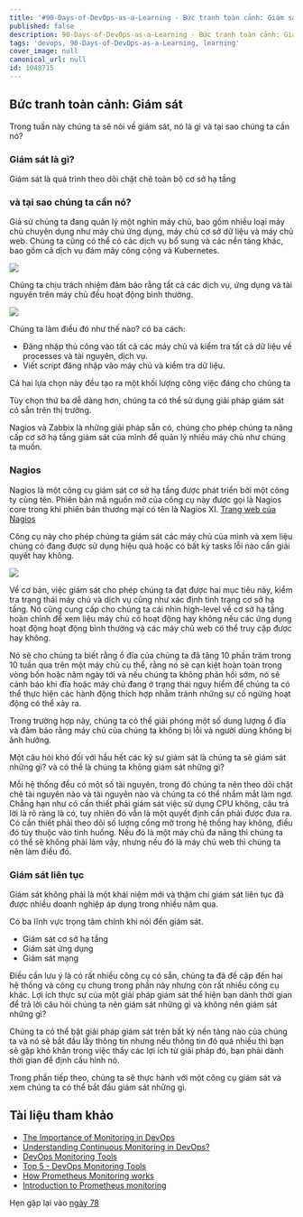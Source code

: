 ```yaml
---
title: '#90-Days-of-DevOps-as-a-Learning - Bức tranh toàn cảnh: Giám sát - Ngày 77'
published: false
description: 90-Days-of-DevOps-as-a-Learning - Bức tranh toàn cảnh: Giám sát
tags: 'devops, 90-Days-of-DevOps-as-a-Learning, learning'
cover_image: null
canonical_url: null
id: 1048715
---
```


## Bức tranh toàn cảnh: Giám sát 

Trong tuần này chúng ta sẽ nói về giám sát, nó là gì và tại sao chúng ta cần nó?

### Giám sát là gì?

Giám sát là quá trình theo dõi chặt chẽ toàn bộ cơ sở hạ tầng

### và tại sao chúng ta cần nó?

Giả sử chúng ta đang quản lý một nghìn máy chủ, bao gồm nhiều loại máy chủ chuyên dụng như máy chủ ứng dụng, máy chủ cơ sở dữ liệu và máy chủ web. Chúng ta cũng có thể có các dịch vụ bổ sung và các nền tảng khác, bao gồm cả dịch vụ đám mây công cộng và Kubernetes.

![](Images/Day77_Monitoring1.png)

Chúng ta chịu trách nhiệm đảm bảo rằng tất cả các dịch vụ, ứng dụng và tài nguyên trên máy chủ đều hoạt động bình thường.

![](Images/Day77_Monitoring2.png)

Chúng ta làm điều đó như thế nào? có ba cách:

- Đăng nhập thủ công vào tất cả các máy chủ và kiểm tra tất cả dữ liệu về processes và tài nguyên, dịch vụ.
- Viết script đăng nhập vào máy chủ và kiểm tra dữ liệu.

Cả hai lựa chọn này đều tạo ra một khối lượng công việc đáng cho chúng ta

Tùy chọn thứ ba dễ dàng hơn, chúng ta có thể sử dụng giải pháp giám sát có sẵn trên thị trường.

Nagios và Zabbix là những giải pháp sẵn có, chúng cho phép chúng ta nâng cấp cơ sở hạ tầng giám sát của mình để quản lý nhiều máy chủ như chúng ta muốn.

### Nagios

Nagios là một công cụ giám sát cơ sở hạ tầng được phát triển bởi một công ty cùng tên. Phiên bản mã nguồn mở của công cụ này được gọi là Nagios core trong khi phiên bản thương mại có tên là Nagios XI. [Trang web của Nagios](https://www.nagios.org/)

Công cụ này cho phép chúng ta giám sát các máy chủ của mình và xem liệu chúng có đang được sử dụng hiệu quả hoặc có bất kỳ tasks lỗi nào cần giải quyết hay không.

![](Images/Day77_Monitoring3.png)

Về cơ bản, việc giám sát cho phép chúng ta đạt được hai mục tiêu này, kiểm tra trạng thái máy chủ và dịch vụ cũng như xác định tình trạng cơ sở hạ tầng. Nó cũng cung cấp cho chúng ta cái nhìn high-level về cơ sở hạ tầng hoàn chỉnh để xem liệu máy chủ có hoạt động hay không nếu các ứng dụng hoạt động hoạt động bình thường và các máy chủ web có thể truy cập được hay không.

Nó sẽ cho chúng ta biết rằng ổ đĩa của chúng ta đã tăng 10 phần trăm trong 10 tuần qua trên một máy chủ cụ thể, rằng nó sẽ cạn kiệt hoàn toàn trong vòng bốn hoặc năm ngày tới và nếu chúng ta không phản hồi sớm, nó sẽ cảnh báo khi đĩa hoặc máy chủ đang ở trạng thái nguy hiểm để chúng ta có thể thực hiện các hành động thích hợp nhằm tránh những sự cố ngừng hoạt động có thể xảy ra.

Trong trường hợp này, chúng ta có thể giải phóng một số dung lượng ổ đĩa và đảm bảo rằng máy chủ của chúng ta không bị lỗi và người dùng không bị ảnh hưởng.

Một câu hỏi khó đối với hầu hết các kỹ sư giám sát là chúng ta sẽ giám sát những gì? và có thể là chúng ta không giám sát những gì?

Mỗi hệ thống đều có một số tài nguyên, trong đó chúng ta nên theo dõi chặt chẽ tài nguyên nào và tài nguyên nào và chúng ta có thể nhắm mắt làm ngơ. Chẳng hạn như có cần thiết phải giám sát việc sử dụng CPU không, câu trả lời là rõ ràng là có, tuy nhiên đó vẫn là một quyết định cần phải được đưa ra. Có cần thiết phải theo dõi số lượng cổng mở trong hệ thống hay không, điều đó tùy thuộc vào tình huống. Nếu đó là một máy chủ đa năng thì chúng ta có thể sẽ không phải làm vậy, nhưng nếu đó là máy chủ web thì chúng ta nên làm điều đó.

### Giám sát liên tục

Giám sát không phải là một khái niệm mới và thậm chí giám sát liên tục đã được nhiều doanh nghiệp áp dụng trong nhiều năm qua.

Có ba lĩnh vực trọng tâm chính khi nói đến giám sát.

- Giám sát cơ sở hạ tầng
- Giám sát ứng dụng
- Giám sát mạng

Điều cần lưu ý là có rất nhiều công cụ có sẵn, chúng ta đã đề cập đến hai hệ thống và công cụ chung trong phần này nhưng còn rất nhiều công cụ khác. Lợi ích thực sự của một giải pháp giám sát thể hiện bạn dành thời gian để trả lời câu hỏi chúng ta nên giám sát những gì và không nên giám sát những gì?

Chúng ta có thể bật giải pháp giám sát trên bất kỳ nền tảng nào của chúng ta và nó sẽ bắt đầu lấy thông tin nhưng nếu thông tin đó quá nhiều thì bạn sẽ gặp khó khăn trong việc thấy các lợi ích từ giải pháp đó, bạn phải dành thời gian để định cấu hình nó.

Trong phần tiếp theo, chúng ta sẽ thực hành với một công cụ giám sát và xem chúng ta có thể bắt đầu giám sát những gì.

## Tài liệu tham khảo

- [The Importance of Monitoring in DevOps](https://www.devopsonline.co.uk/the-importance-of-monitoring-in-devops/)
- [Understanding Continuous Monitoring in DevOps?](https://medium.com/devopscurry/understanding-continuous-monitoring-in-devops-f6695b004e3b)
- [DevOps Monitoring Tools](https://www.youtube.com/watch?v=Zu53QQuYqJ0)
- [Top 5 - DevOps Monitoring Tools](https://www.youtube.com/watch?v=4t71iv_9t_4)
- [How Prometheus Monitoring works](https://www.youtube.com/watch?v=h4Sl21AKiDg)
- [Introduction to Prometheus monitoring](https://www.youtube.com/watch?v=5o37CGlNLr8)

Hẹn gặp lại vào [ngày 78](day78.md)
